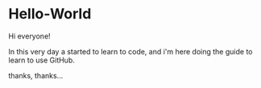 # Hello-World

Hi everyone!

In this very day a started to learn to code, and i'm here doing the guide to learn to use GitHub.

thanks, thanks...
